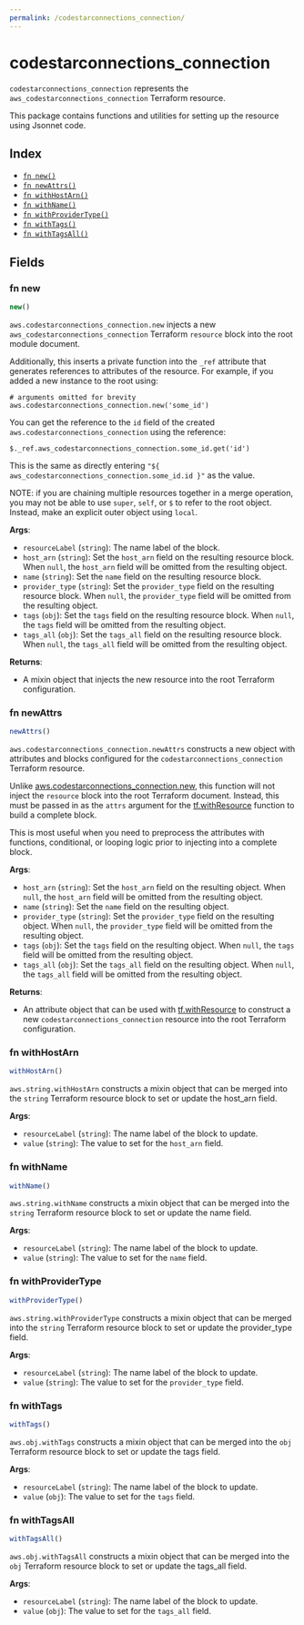 ```yaml
---
permalink: /codestarconnections_connection/
---
```


# codestarconnections_connection

`codestarconnections_connection` represents the `aws_codestarconnections_connection` Terraform resource.



This package contains functions and utilities for setting up the resource using Jsonnet code.


## Index

* [`fn new()`](#fn-new)
* [`fn newAttrs()`](#fn-newattrs)
* [`fn withHostArn()`](#fn-withhostarn)
* [`fn withName()`](#fn-withname)
* [`fn withProviderType()`](#fn-withprovidertype)
* [`fn withTags()`](#fn-withtags)
* [`fn withTagsAll()`](#fn-withtagsall)

## Fields

### fn new

```ts
new()
```


`aws.codestarconnections_connection.new` injects a new `aws_codestarconnections_connection` Terraform `resource`
block into the root module document.

Additionally, this inserts a private function into the `_ref` attribute that generates references to attributes of the
resource. For example, if you added a new instance to the root using:

    # arguments omitted for brevity
    aws.codestarconnections_connection.new('some_id')

You can get the reference to the `id` field of the created `aws.codestarconnections_connection` using the reference:

    $._ref.aws_codestarconnections_connection.some_id.get('id')

This is the same as directly entering `"${ aws_codestarconnections_connection.some_id.id }"` as the value.

NOTE: if you are chaining multiple resources together in a merge operation, you may not be able to use `super`, `self`,
or `$` to refer to the root object. Instead, make an explicit outer object using `local`.

**Args**:
  - `resourceLabel` (`string`): The name label of the block.
  - `host_arn` (`string`): Set the `host_arn` field on the resulting resource block. When `null`, the `host_arn` field will be omitted from the resulting object.
  - `name` (`string`): Set the `name` field on the resulting resource block.
  - `provider_type` (`string`): Set the `provider_type` field on the resulting resource block. When `null`, the `provider_type` field will be omitted from the resulting object.
  - `tags` (`obj`): Set the `tags` field on the resulting resource block. When `null`, the `tags` field will be omitted from the resulting object.
  - `tags_all` (`obj`): Set the `tags_all` field on the resulting resource block. When `null`, the `tags_all` field will be omitted from the resulting object.

**Returns**:
- A mixin object that injects the new resource into the root Terraform configuration.


### fn newAttrs

```ts
newAttrs()
```


`aws.codestarconnections_connection.newAttrs` constructs a new object with attributes and blocks configured for the `codestarconnections_connection`
Terraform resource.

Unlike [aws.codestarconnections_connection.new](#fn-new), this function will not inject the `resource`
block into the root Terraform document. Instead, this must be passed in as the `attrs` argument for the
[tf.withResource](https://github.com/tf-libsonnet/core/tree/main/docs#fn-withresource) function to build a complete block.

This is most useful when you need to preprocess the attributes with functions, conditional, or looping logic prior to
injecting into a complete block.

**Args**:
  - `host_arn` (`string`): Set the `host_arn` field on the resulting object. When `null`, the `host_arn` field will be omitted from the resulting object.
  - `name` (`string`): Set the `name` field on the resulting object.
  - `provider_type` (`string`): Set the `provider_type` field on the resulting object. When `null`, the `provider_type` field will be omitted from the resulting object.
  - `tags` (`obj`): Set the `tags` field on the resulting object. When `null`, the `tags` field will be omitted from the resulting object.
  - `tags_all` (`obj`): Set the `tags_all` field on the resulting object. When `null`, the `tags_all` field will be omitted from the resulting object.

**Returns**:
  - An attribute object that can be used with [tf.withResource](https://github.com/tf-libsonnet/core/tree/main/docs#fn-withresource) to construct a new `codestarconnections_connection` resource into the root Terraform configuration.


### fn withHostArn

```ts
withHostArn()
```

`aws.string.withHostArn` constructs a mixin object that can be merged into the `string`
Terraform resource block to set or update the host_arn field.



**Args**:
  - `resourceLabel` (`string`): The name label of the block to update.
  - `value` (`string`): The value to set for the `host_arn` field.


### fn withName

```ts
withName()
```

`aws.string.withName` constructs a mixin object that can be merged into the `string`
Terraform resource block to set or update the name field.



**Args**:
  - `resourceLabel` (`string`): The name label of the block to update.
  - `value` (`string`): The value to set for the `name` field.


### fn withProviderType

```ts
withProviderType()
```

`aws.string.withProviderType` constructs a mixin object that can be merged into the `string`
Terraform resource block to set or update the provider_type field.



**Args**:
  - `resourceLabel` (`string`): The name label of the block to update.
  - `value` (`string`): The value to set for the `provider_type` field.


### fn withTags

```ts
withTags()
```

`aws.obj.withTags` constructs a mixin object that can be merged into the `obj`
Terraform resource block to set or update the tags field.



**Args**:
  - `resourceLabel` (`string`): The name label of the block to update.
  - `value` (`obj`): The value to set for the `tags` field.


### fn withTagsAll

```ts
withTagsAll()
```

`aws.obj.withTagsAll` constructs a mixin object that can be merged into the `obj`
Terraform resource block to set or update the tags_all field.



**Args**:
  - `resourceLabel` (`string`): The name label of the block to update.
  - `value` (`obj`): The value to set for the `tags_all` field.
